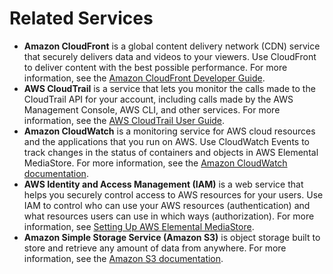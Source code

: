 # Related Services<a name="what-is-related-services"></a>
+ **Amazon CloudFront** is a global content delivery network \(CDN\) service that securely delivers data and videos to your viewers\. Use CloudFront to deliver content with the best possible performance\. For more information, see the [Amazon CloudFront Developer Guide](https://docs.aws.amazon.com/AmazonCloudFront/latest/DeveloperGuide/)\.
+ **AWS CloudTrail** is a service that lets you monitor the calls made to the CloudTrail API for your account, including calls made by the AWS Management Console, AWS CLI, and other services\. For more information, see the [AWS CloudTrail User Guide](https://docs.aws.amazon.com/awscloudtrail/latest/userguide/)\.
+ **Amazon CloudWatch** is a monitoring service for AWS cloud resources and the applications that you run on AWS\. Use CloudWatch Events to track changes in the status of containers and objects in AWS Elemental MediaStore\. For more information, see the [Amazon CloudWatch documentation](https://docs.aws.amazon.com/cloudwatch/)\.
+ **AWS Identity and Access Management \(IAM\)** is a web service that helps you securely control access to AWS resources for your users\. Use IAM to control who can use your AWS resources \(authentication\) and what resources users can use in which ways \(authorization\)\. For more information, see [Setting Up AWS Elemental MediaStore](setting-up.md)\.
+ **Amazon Simple Storage Service \(Amazon S3\)** is object storage built to store and retrieve any amount of data from anywhere\. For more information, see the [Amazon S3 documentation](https://docs.aws.amazon.com/s3/)\.
